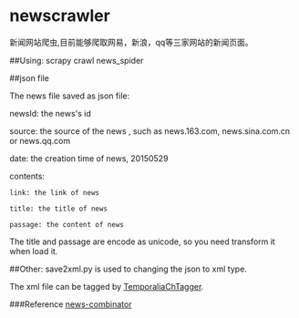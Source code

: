 # newscrawler
新闻网站爬虫,目前能够爬取网易，新浪，qq等三家网站的新闻页面。



##Using:
    scrapy crawl news_spider

##json file

The news file saved as json file:

newsId: the news's id

source: the source of the news , such as news.163.com, news.sina.com.cn or news.qq.com

date: the creation time of news, 20150529

contents:

    link: the link of news

    title: the title of news

    passage: the content of news


The title and passage are encode as unicode, so you need transform it when load it.

##Other:
save2xml.py is used to changing the json to xml type. 

The xml file can be tagged by [TemporaliaChTagger](https://github.com/ntcirtemporalia/TemporaliaChTagger.git).


###Reference
[news-combinator](https://github.com/fanfank/news-combinator.git)
